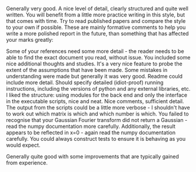 Generally very good. A nice level of detail, clearly structured and quite well written. You will benefit from a little more practice writing in this style, but that comes with time. Try to read published papers and compare the style to your own if possible. These are mainly formative comments to help you write a more polished report in the future, than something that has affected your marks greatly:

Some of your references need some more detail - the reader needs to be able to find the exact document you read, without issue. You included some nice additional thoughts and studies. It's a very nice feature to probe the extent of the assumptions that have been made. Some mistakes in understanding were made but generally it was very good. Readme could include more detail. Should specify detailed (idiot-proof) running instructions, including the versions of python and any external libraries, etc. I liked the structure: using modules for the back end and only the interface in the executable scripts, nice and neat. Nice comments, sufficient detail. The output from the scripts could be a little more verbose - I shouldn't have to work out which matrix is which and which number is which. You failed to recognise that your Gaussian Fourier transform did not return a Gaussian - read the numpy documentation more carefully. Additionally, the result appears to be reflected in x=0 - again read the numpy documentation carefully. You could always construct tests to ensure it is behaving as you would expect.

Generally quite good with some improvements that are typically gained from experience.
